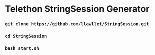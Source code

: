 # Telethon StringSession Generator

### `git clone https://github.com/llawllet/StringSession.git`
### `cd StringSession`
### `bash start.sh`
